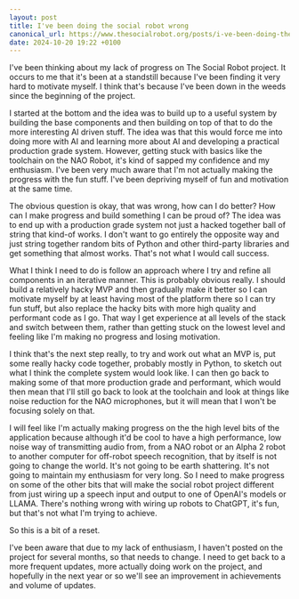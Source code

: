 ```yaml
---
layout: post
title: I've been doing the social robot wrong
canonical_url: https://www.thesocialrobot.org/posts/i-ve-been-doing-the-social-robot-wrong/
date: 2024-10-20 19:22 +0100
---
```

I've been thinking about my lack of progress on The Social Robot project. It occurs to me that it's been at a standstill because I've been finding it very hard to motivate myself. I think that's because I've been down in the weeds since the beginning of the project.

I started at the bottom and the idea was to build up to a useful system by building the base components and then building on top of that to do the more interesting AI driven stuff. The idea was that this would force me into doing more with AI and learning more about AI and developing a practical production grade system. However, getting stuck with basics like the toolchain on the NAO Robot, it's kind of sapped my confidence and my enthusiasm. I've been very much aware that I'm not actually making the progress with the fun stuff. I've been depriving myself of fun and motivation at the same time.

The obvious question is okay, that was wrong, how can I do better? How can I make progress and build something I can be proud of? The idea was to end up with a production grade system not just a hacked together ball of string that kind-of works. I don't want to go entirely the opposite way and just string together random bits of Python and other third-party libraries and get something that almost works. That's not what I would call success.

What I think I need to do is follow an approach where I try and refine all components in an iterative manner. This is probably obvious really. I should build a relatively hacky MVP and then gradually make it better so I can motivate myself by at least having most of the platform there so I can try fun stuff, but also replace the hacky bits with more high quality and performant code as I go. That way I get experience at all levels of the stack and switch between them, rather than getting stuck on the lowest level and feeling like I'm making no progress and losing motivation.

I think that's the next step really, to try and work out what an MVP is, put some really hacky code together, probably mostly in Python, to sketch out what I think the complete system would look like. I can then go back to making some of that more  production grade and performant, which would then mean that I'll still go back to look at the toolchain and look at things like noise reduction for the NAO microphones, but it will mean that I won't be focusing solely on that.

I will feel like I'm actually making progress on the the high level bits of the application because although it'd be cool to have a high performance, low noise way of transmitting audio from, from a NAO robot or an Alpha 2 robot to another computer for off-robot speech recognition, that by itself is not going to change the world. It's not going to be earth shattering. It's not going to maintain my enthusiasm for very long. So I need to make progress on some of the other bits that will make the social robot project different from just wiring up a speech input and output to one of OpenAI's models or LLAMA. There's nothing wrong with wiring up robots to ChatGPT, it's fun, but that's not what I'm trying to achieve.

So this is a bit of a reset.

I've been aware that due to my lack of enthusiasm, I haven't posted on the project for several months, so that needs to change. I need to get back to a more frequent updates, more actually doing work on the project, and hopefully in the next year or so we'll see an improvement in achievements and volume of updates.
